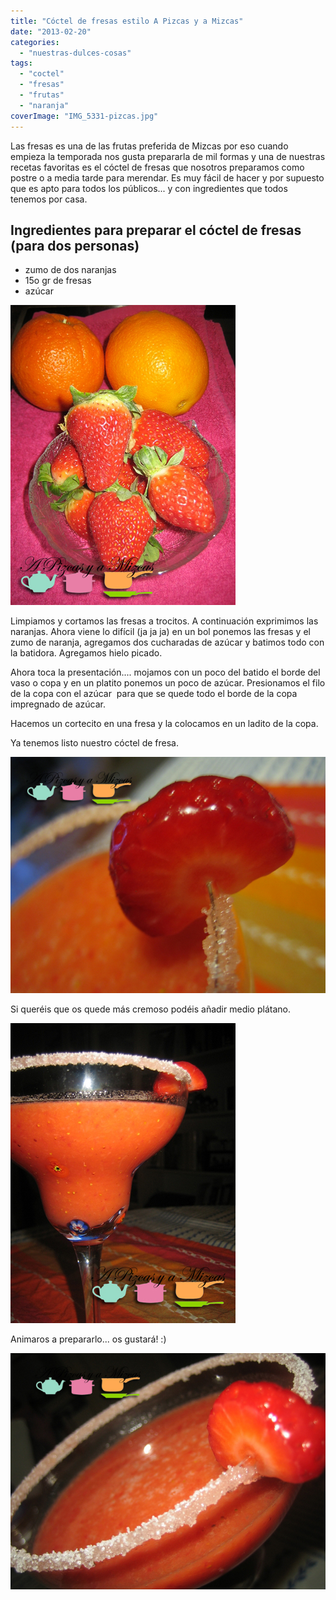 ```yaml
---
title: "Cóctel de fresas estilo A Pizcas y a Mizcas"
date: "2013-02-20"
categories:
  - "nuestras-dulces-cosas"
tags:
  - "coctel"
  - "fresas"
  - "frutas"
  - "naranja"
coverImage: "IMG_5331-pizcas.jpg"
---
```


Las fresas es una de las frutas preferida de Mizcas por eso cuando empieza la temporada nos gusta prepararla de mil formas y una de nuestras recetas favoritas es el cóctel de fresas que nosotros preparamos como postre o a media tarde para merendar. Es muy fácil de hacer y por supuesto que es apto para todos los públicos... y con ingredientes que todos tenemos por casa.

## Ingredientes para preparar el cóctel de fresas (para dos personas)

- zumo de dos naranjas
- 15o gr de fresas
- azúcar

![cóctel de fresas](images/IMG_5321-pizcas.jpg "cóctel de fresas (pizcas)")

Limpiamos y cortamos las fresas a trocitos. A continuación exprimimos las naranjas. Ahora viene lo difícil (ja ja ja) en un bol ponemos las fresas y el zumo de naranja, agregamos dos cucharadas de azúcar y batimos todo con la batidora. Agregamos hielo picado.

Ahora toca la presentación.... mojamos con un poco del batido el borde del vaso o copa y en un platito ponemos un poco de azúcar. Presionamos el filo de la copa con el azúcar  para que se quede todo el borde de la copa impregnado de azúcar.

Hacemos un cortecito en una fresa y la colocamos en un ladito de la copa.

Ya tenemos listo nuestro cóctel de fresa.

![cóctel de fresas](images/IMG_5341-pizcas.jpg "cóctel de fresas (pizcas)")

Si queréis que os quede más cremoso podéis añadir medio plátano.

![cóctel de fresas](images/IMG_5336-pizcas.jpg "cóctel de fresas (pizcas)")

Animaros a prepararlo... os gustará! :)

![cóctel de fresas](images/IMG_5331-pizcas.jpg "cóctel de fresas (pizcas)")
